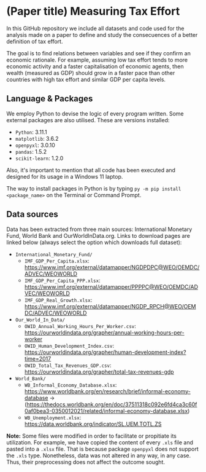 # (Paper title) Measuring Tax Effort

In this GitHub repository we include all datasets and code used for the analysis made on a paper to define and study the consecuences of a better definition of tax effort. 

The goal is to find relations between variables and see if they confirm an economic rationale. For example, assuming low tax effort tends to more economic activity and a faster capitalisation of economic agents, then wealth (measured as GDP) should grow in a faster pace than other countries with high tax effort and similar GDP per capita levels.

## Language & Packages
We employ Python to devise the logic of every program written. Some external packages are also utilised. These are versions installed:

- `Python`: 3.11.1
- `matplotlib`: 3.6.2
- `openpyxl`: 3.0.10
- `pandas`: 1.5.2
- `scikit-learn`: 1.2.0

Also, it's important to mention that all code has been executed and designed for its usage in a Windows 11 laptop.

The way to install packages in Python is by typing `py -m pip install <package_name>` on the Terminal or Command Prompt.

## Data sources
Data has been extracted from three main sources: International Monetary Fund, World Bank and OurWorldInData.org. Links to download pages are linked below (always select the option which downloads full dataset):
- `International_Monetary_Fund/`
    - `IMF_GDP_Per_Capita.xlsx`: https://www.imf.org/external/datamapper/NGDPDPC@WEO/OEMDC/ADVEC/WEOWORLD
    - `IMF_GDP_Per_Capita_PPP.xlsx`: https://www.imf.org/external/datamapper/PPPPC@WEO/OEMDC/ADVEC/WEOWORLD
    - `IMF_GDP_Real_Growth.xlsx`: https://www.imf.org/external/datamapper/NGDP_RPCH@WEO/OEMDC/ADVEC/WEOWORLD
- `Our_World_In_Data/`
    - `OWID_Annual_Working_Hours_Per_Worker.csv`: https://ourworldindata.org/grapher/annual-working-hours-per-worker
    - `OWID_Human_Development_Index.csv`: https://ourworldindata.org/grapher/human-development-index?time=2017
    - `OWID_Total_Tax_Revenues_GDP.csv`: https://ourworldindata.org/grapher/total-tax-revenues-gdp
- `World_Bank/`
    - `WB_Informal_Economy_Database.xlsx`: https://www.worldbank.org/en/research/brief/informal-economy-database -> (https://thedocs.worldbank.org/en/doc/37511318c092e6fd4ca3c60f0af0bea3-0350012021/related/informal-economy-database.xlsx)
    - `WB_Unemployment.xlsx`: https://data.worldbank.org/indicator/SL.UEM.TOTL.ZS


**Note:** Some files were modified in order to facilitate or propitiate its utilization. For example, we have copied the content of every `.xls` file and pasted into a `.xlsx` file. That is because package `openpyxl` does not support the `.xls` type. Nonetheless, data was not altered in any way, in any case. Thus, their preprocessing does not affect the outcome sought.
